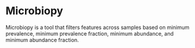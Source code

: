 # Microbiopy

Microbiopy is a tool that filters features across samples based on minimum prevalence, minimum prevalence fraction, minimum abundance, and minimum abundance fraction.
